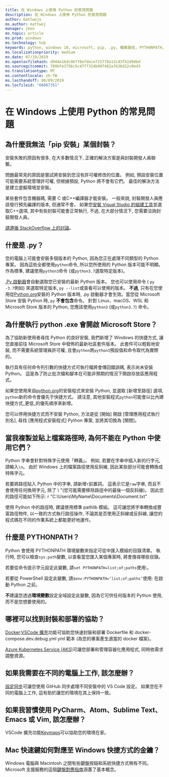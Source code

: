 ```yaml
---
title: 在 Windows 上使用 Python 的常見問題
description: 在 Windows 上使用 Python 的常見問題
author: mattwojo
ms.author: mattwoj
manager: jken
ms.topic: article
ms.prod: windows
ms.technology: hub
keywords: python, windows 10, microsoft, pip, .py, 檔案路徑, PYTHONPATH, python 部署, python 封裝
ms.localizationpriority: medium
ms.date: 07/19/2019
ms.openlocfilehash: d944e16dc96f78efdece715778a13cd3fb2d9dbd
ms.sourcegitcommit: 789bfe3756c5c47f7324b96f482af636d12c0ed3
ms.translationtype: MT
ms.contentlocale: zh-TW
ms.lasthandoff: 08/09/2019
ms.locfileid: "68867351"
---
```

# <a name="frequently-asked-questions-about-using-python-on-windows"></a>在 Windows 上使用 Python 的常見問題

## <a name="why-cant-i-pip-install-a-certain-package"></a>為什麼我無法「pip 安裝」某個封裝？

安裝失敗的原因有很多, 在大多數情況下, 正確的解決方案是與封裝開發人員聯繫。

問題最常見的原因是嘗試將安裝到您沒有許可權修改的位置。 例如, 預設安裝位置可能需要系統管理許可權, 但根據預設, Python 將不會有它們。 最佳的解決方法是建立虛擬環境並安裝。

某些套件包含機器碼, 需要 C 或C++編譯器才能安裝。 一般來說, 封裝開發人員應該發行預先編譯的版本, 但通常不會。 如果您[安裝 Visual Studio 的組建工具](https://visualstudio.microsoft.com/downloads/#build-tools-for-visual-studio-2019)並選取C++選項, 其中有些封裝可能會正常執行, 不過, 在大部分情況下, 您需要洽詢封裝開發人員。

[請遵循 StackOverflow 上的討論](https://stackoverflow.com/questions/4750806/how-do-i-install-pip-on-windows/12476379)。

## <a name="what-is-pyexe"></a>什麼是 .py？

您的電腦上可能會安裝多個版本的 Python, 因為您正在處理不同類型的 Python 專案。 因為這些全都使用`python`命令, 所以您所使用的 Python 版本可能不明顯。 作為標準, 建議使用`python3`命令 (或`python3.7`選取特定版本)。

[.Py 啟動器](https://docs.python.org/3/using/windows.html#launcher)會自動選取您已安裝的最新 Python 版本。 您也可以使用命令 ( `py -3.7`例如) 來選取特定版本, `py --list`或查看可以使用的版本。 **不過**, 只有在您使用從[Python.org](https://www.python.org/downloads/windows/)安裝的 Python 版本時, .py 啟動器才會生效。當您從 Microsoft Store 安裝 Python 時, `py` **不會包含**命令。 針對 Linux、macOS、WSL 和 Microsoft Store 版本的 Python, 您應該使用`python3` (或`python3.7`) 命令。

## <a name="why-does-running-pythonexe-open-the-microsoft-store"></a>為什麼執行 python .exe 會開啟 Microsoft Store？

為了協助新使用者尋找 Python 的良好安裝, 我們新增了 Windows 的快捷方式, 讓您直接前往 Microsoft Store 中發佈的最新社區套件版本。 此套件可以輕鬆地安裝, 而不需要系統管理員許可權, 且會`python`將`python3`預設值和命令取代為實際的。

執行具有任何命令列引數的快捷方式可執行檔將會傳回錯誤碼, 表示尚未安裝 Python。 這是為了防止批次檔和腳本在可能非預期的情況下開啟存放區應用程式。

如果您使用來自[python.org](https://www.python.org/downloads/windows/)的安裝程式來安裝 Python, 並選取 [新增至路徑] 選項, `python`新的命令會優先于快捷方式。 請注意, 其他安裝程式`python`可能會以比內建快捷方式_更低_的優先順序來新增。

您可以停用快捷方式而不安裝 Python, 方法是從 [開始] 開啟 [管理應用程式執行別名], 尋找 [應用程式安裝程式] Python 專案, 並將其切換為 [關閉]。

## <a name="why-dont-file-paths-work-in-python-when-i-copy-paste-them"></a>當我複製並貼上檔案路徑時, 為何不能在 Python 中使用它們？

Python 字串會針對特殊字元使用「轉義」。 例如, 若要在字串中插入新的行字元, 請輸入`\n`。 由於 Windows 上的檔案路徑使用反斜線, 因此某些部分可能會轉換成特殊字元。

若要將路徑貼入 Python 中的字串, 請新增`r`前置詞。 這表示它是`raw`字串, 而且不會使用任何換用字元, 除了 \ "(您可能需要移除路徑中的最後一個反斜線)。 因此您的路徑可能如下所示: r "C:\Users\MyName\Documents\Document.txt"

使用 Python 中的路徑時, 建議使用標準 pathlib 模組。 這可讓您將字串轉換成豐富路徑物件, 以一致的方式執行路徑操作, 不論其是否使用正斜線或反斜線, 讓您的程式碼在不同的作業系統上都能更好地運作。

## <a name="what-is-pythonpath"></a>什麼是 PYTHONPATH？

Python 會使用 PYTHONPATH 環境變數來指定可從中匯入模組的目錄清單。 執行時, 您可以檢查`sys.path`變數, 以查看當您匯入某個專案時, 將會搜尋哪些目錄。

若要從命令提示字元設定此變數, 請`set PYTHONPATH=list;of;paths`使用:。

若要從 PowerShell 設定此變數, 請`$env:PYTHONPATH=’list;of;paths’`使用: 在啟動 Python 之前。

**不**建議您透過**環境變數**設定全域設定此變數, 因為它可供任何版本的 Python 使用, 而不是您想要使用的。

## <a name="where-can-i-find-help-with-packaging-and-deployment"></a>哪裡可以找到封裝和部署的協助？

[Docker](https://code.visualstudio.com/docs/azure/docker):[VSCode 擴充](https://code.visualstudio.com/docs/azure/docker)功能可協助您快速封裝和部署 Dockerfile 和 docker-compose.dev.debug.yml yml 範本 (為您的專案產生適當的 docker 檔案)。

[Azure Kubernetes Service (AKS)](https://docs.microsoft.com/azure/aks/)可讓您部署和管理容器化應用程式, 同時依需求調整資源。

## <a name="what-if-i-need-to-work-across-different-machines"></a>如果我需要在不同的電腦上工作, 該怎麼辦？

[設定同步](https://marketplace.visualstudio.com/items?itemName=Shan.code-settings-sync)可讓您使用 GitHub 同步處理不同安裝中的 VS Code 設定。 如果您在不同的電腦上工作, 這有助於讓您的環境在其上保持一致。

## <a name="what-if-im-used-to-using-pycharm-atom-sublime-text-emacs-or-vim"></a>如果我習慣使用 PyCharm、Atom、Sublime Text、Emacs 或 Vim, 該怎麼辦？

VSCode 擴充功能[Keymaps](https://marketplace.visualstudio.com/search?target=VSCode&category=Keymaps&sortBy=Downloads)可以協助您的環境在家。

## <a name="how-do-mac-shortcut-keys-map-to-windows-shortcut-keys"></a>Mac 快速鍵如何對應至 Windows 快捷方式的金鑰？

Windows 電腦與 Macintosh 之間有些鍵盤按鈕和系統快捷方式稍有不同。 Microsoft 支援服務的這個[鍵盤對應指南](https://support.microsoft.com/help/970299/keyboard-mappings-using-a-pc-keyboard-on-a-macintosh)涵蓋了基本概念。
